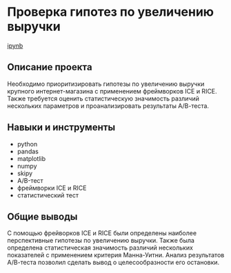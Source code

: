 # Проверка гипотез по увеличению выручки
[ipynb](https://github.com/zheniaDA/Portfolio/blob/main/%D0%9F%D1%80%D0%BE%D0%B2%D0%B5%D1%80%D0%BA%D0%B0%20%D0%B3%D0%B8%D0%BF%D0%BE%D1%82%D0%B5%D0%B7%20%D0%BF%D0%BE%20%D1%83%D0%B2%D0%B5%D0%BB%D0%B8%D1%87%D0%B5%D0%BD%D0%B8%D1%8E%20%D0%B2%D1%8B%D1%80%D1%83%D1%87%D0%BA%D0%B8/%D0%BF%D1%80%D0%B8%D0%BE%D1%80%D0%B8%D1%82%D0%B8%D0%B7%D0%B0%D1%86%D0%B8%D1%8F_%D0%B3%D0%B8%D0%BF%D0%BE%D1%82%D0%B5%D0%B7_%D0%B8_%D0%B0%D0%BD%D0%B0%D0%BB%D0%B8%D0%B7_%D0%90%D0%92-%D1%82%D0%B5%D1%81%D1%82%D0%B0.ipynb)
## Описание проекта
Необходимо приоритизировать гипотезы по увеличению выручки крупного интернет-магазина с применением фреймворков ICE и RICE. Также требуется оценить статистическую значимость различий нескольких параметров и проанализировать результаты А/В-теста.
## Навыки и инструменты
* python
* pandas
* matplotlib
* numpy
* skipy
* A/B-тест
* фреймворки ICE и RICE
* статистический тест 
## Общие выводы
С помощью фрейворков ICE и RICE были определены наиболее перспективные гипотезы по увеличению выручки. Также была определена статистическая значимость различий нескольких показателей с применением критерия Манна-Уитни. Анализ результатов А/В-теста позволил сделать вывод о целесообразности его остановки.
